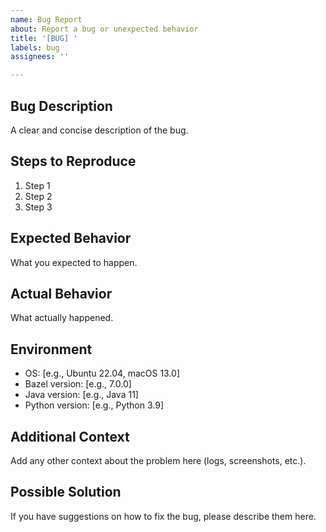 ```yaml
---
name: Bug Report
about: Report a bug or unexpected behavior
title: '[BUG] '
labels: bug
assignees: ''

---
```


## Bug Description

A clear and concise description of the bug.

## Steps to Reproduce

1. Step 1
2. Step 2
3. Step 3

## Expected Behavior

What you expected to happen.

## Actual Behavior

What actually happened.

## Environment

- OS: [e.g., Ubuntu 22.04, macOS 13.0]
- Bazel version: [e.g., 7.0.0]
- Java version: [e.g., Java 11]
- Python version: [e.g., Python 3.9]

## Additional Context

Add any other context about the problem here (logs, screenshots, etc.).

## Possible Solution

If you have suggestions on how to fix the bug, please describe them here.
